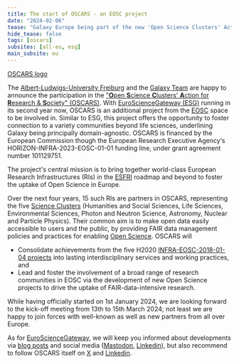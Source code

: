 ```yaml
---
title: The start of OSCARS - an EOSC project
date: "2024-02-06"
tease: "Galaxy Europe being part of the new 'Open Science Clusters' Action for Research & Society' (OSCARS)"
hide_tease: false
tags: [oscars]
subsites: [all-eu, esg]
main_subsite: eu
---
```


[OSCARS logo](/images/logos/OSCARS_logo.png)

The [Albert-Ludwigs-University Freiburg](https://uni-freiburg.de) and the [Galaxy Team](https://usegalaxy-eu.github.io/people) are happy to announce the participation in the ["**O**pen **S**cience **C**lusters' **A**ction for **R**esearch & **S**ociety" (OSCARS)](https://oscars-project.eu/). With [EuroScienceGateway (ESG)](https://www.eurosciencegateway.org) running in its second year now, OSCARS is an additional project from the [EOSC](https://digital-strategy.ec.europa.eu/en/policies/open-science-cloud) space to be involved in. Similar to ESG, this project offers the opportunity to foster connection to a variety communities beyond life sciences, underlining Galaxy being principally domain-agnostic. OSCARS is financed by the European Commission though the European Research Executive Agency‘s HORIZON-INFRA-2023-EOSC-01-01 funding line, under grant agreement number 101129751.

The project's central mission is to bring together world-class European Research Infrastructures (RIs) in the [ESFRI](https://www.esfri.eu) roadmap and beyond to foster the uptake of Open Science in Europe.

Over the next four years, 15 such RIs are partners in OSCARS, representing the five [Science Clusters](https://science-clusters.eu) (Humanities and Social Sciences, Life Sciences, Environmental Sciences, Photon and Neutron Science, Astronomy, Nuclear and Particle Physics). Their common aim is to make open data easily accessible to users and the public, by providing FAIR data management policies and practices for enabling [Open Science](https://research-and-innovation.ec.europa.eu/strategy/strategy-2020-2024/our-digital-future/open-science_en). OSCARS will 
 * Consolidate achievements from the five H2020 [INFRA-EOSC-2018-01-04 projects](https://ec.europa.eu/info/funding-tenders/opportunities/portal/screen/opportunities/topic-details/infraeosc-04-2018) into lasting interdisciplinary services and working practices, and
 * Lead and foster the involvement of a broad range of research communities in EOSC via the development of new Open Science projects to drive the uptake of FAIR-data-intensive research.

While having officially started on 1st January 2024, we are looking forward to the kick-off meeting from 13th to 15th March 2024; not least we are happy to join forces with well-known as well as new partners from all over Europe.

As for [EuroScienceGateway](https://galaxyproject.org/projects/esg/news/), we will keep you informed about developments via [blog posts](https://galaxyproject.org/eu/news/) and social media ([Mastodon](https://mstdn.science/@galaxyproject), [Linkedin](https://www.linkedin.com/groups/4907635/)), but also recommend to follow OSCARS itself on [X](https://twitter.com/oscars_eu) and [Linkedin](https://www.linkedin.com/company/oscars-project/).

